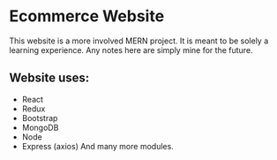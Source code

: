 # Ecommerce Website
This website is a more involved MERN project.  It is meant to be solely a learning experience. Any notes here are simply mine for the future.

## Website uses:
- React
- Redux
- Bootstrap
- MongoDB
- Node
- Express (axios)
And many more modules.  


